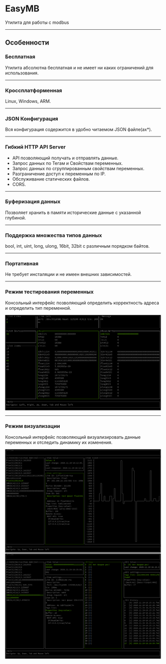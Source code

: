 # **EasyMB**

Утилита для работы с modbus

----

## **Особенности**

### **Бесплатная**
  
Утилита абсолютна бесплатная и не имеет ни каких ограничений для использования.

----

### **Кроссплатформенная**

Linux, Windows, ARM.

----

### **JSON Конфигурация**

Вся конфигурация содержится в удобно читаемом JSON файле(ах*).

----

### **Гибкий HTTP API Server**
  
* API позволяющий получать и отправлять данные.
* Запрос данных по Тегам и Свойствам переменных.
* Запрос данных по сгруппированным свойствам переменных.
* Разграничение доступ к переменным по IP.
* Обслуживание статических файлов.
* CORS.

----

### **Буферизация данных**

Позволяет хранить в памяти исторические данные с указанной глубиной.

----

### **Поддержка множества типов данных**

bool, int, uint, long, ulong, 16bit, 32bit с различным порядком байтов.

----

### **Портативная**

Не требует инсталяции и не имеен внешних зависимостей.

----

### **Режим тестирования переменных**

Консольный интерфейс позволяющий определить корректность адреса и определить тип переменной.

![test](test.png)

----

### **Режим визуализации**

Консольный интерфейс позволяющий визуализировать данные переменных и отследить динамику их изменения.

![test](monitor_item.png)
![test](monitor_bitmap.png)
